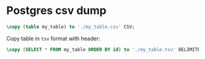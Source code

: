 # Postgres csv dump

```sql
\copy (table my_table) to './my_table.csv' CSV;
```

Copy table in `tsv` format with header:

```sql
\copy (SELECT * FROM my_table ORDER BY id) to './my_table.tsv' DELIMITER '\t' CSV HEADER;
```
